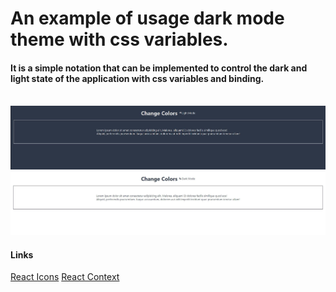 # An example of usage **dark mode theme** with css variables.

#### It is a simple notation that can be implemented to control the dark and light state of the application with css variables and binding.

<br/>

<img src="src\image\example1.JPG"/>

<br/>

<img src="src\image\example2.JPG"/>

<br/>

#### Links

[React Icons](https://react-icons.github.io/react-icons/)
[React Context](https://tr.reactjs.org/docs/context.html)
